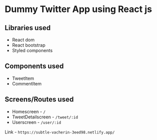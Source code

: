 # Dummy Twitter App using React js

## Libraries used
* React dom 
* React bootstrap
* Styled components

## Components used
* TweetItem
* CommentItem

## Screens/Routes used
* Homescreen - `/`
* TweetDetailscreen - `/tweet/:id`
* Userscreen - `/user/:id`

Link - `https://subtle-vacherin-3eed98.netlify.app/`

